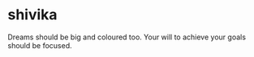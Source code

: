 # shivika
Dreams should be big and coloured too.
Your will to achieve your goals should be focused.
